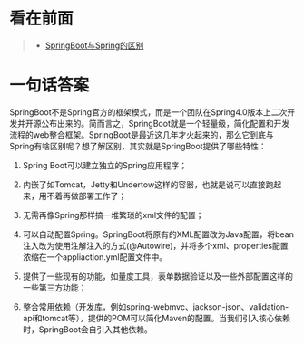 看在前面
====

> * <a href="https://blog.csdn.net/u012556994/article/details/81353002">SpringBoot与Spring的区别</a>

一句话答案
====

SpringBoot不是Spring官方的框架模式，而是一个团队在Spring4.0版本上二次开发并开源公布出来的。简而言之，SpringBoot就是一个轻量级，简化配置和开发流程的web整合框架。SpringBoot是最近这几年才火起来的，那么它到底与Spring有啥区别呢？想了解区别，其实就是SpringBoot提供了哪些特性：

1. Spring Boot可以建立独立的Spring应用程序；

2. 内嵌了如Tomcat，Jetty和Undertow这样的容器，也就是说可以直接跑起来，用不着再做部署工作了；

3. 无需再像Spring那样搞一堆繁琐的xml文件的配置；

4. 可以自动配置Spring。SpringBoot将原有的XML配置改为Java配置，将bean注入改为使用注解注入的方式(@Autowire)，并将多个xml、properties配置浓缩在一个appliaction.yml配置文件中。

5. 提供了一些现有的功能，如量度工具，表单数据验证以及一些外部配置这样的一些第三方功能；

6. 整合常用依赖（开发库，例如spring-webmvc、jackson-json、validation-api和tomcat等），提供的POM可以简化Maven的配置。当我们引入核心依赖时，SpringBoot会自引入其他依赖。
